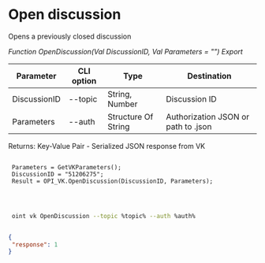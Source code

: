 ﻿---
sidebar_position: 3
---

# Open discussion
 Opens a previously closed discussion


*Function OpenDiscussion(Val DiscussionID, Val Parameters = "") Export*

 | Parameter | CLI option | Type | Destination |
 |-|-|-|-|
 | DiscussionID | --topic | String, Number | Discussion ID |
 | Parameters | --auth | Structure Of String | Authorization JSON or path to .json |

 
 Returns: Key-Value Pair - Serialized JSON response from VK

```bsl title="Code example"
	
 Parameters = GetVKParameters();
 DiscussionID = "51206275";
 Result = OPI_VK.OpenDiscussion(DiscussionID, Parameters);
 
	
```

```sh title="CLI command example"
 
 oint vk OpenDiscussion --topic %topic% --auth %auth%


```


```json title="Result"

{
 "response": 1
}

```
